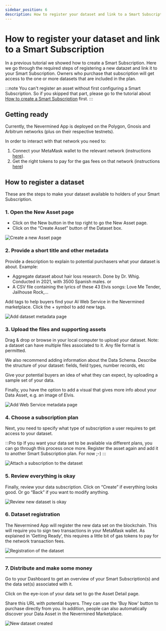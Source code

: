 ```yaml
---
sidebar_position: 6
description: How to register your dataset and link to a Smart Subscription
---
```


# How to register your dataset and link to a Smart Subscription

In a previous tutorial we showed how to create a Smart Subscription. Here we go through the required steps of registering a new datazet and link it to your Smart Subscription. Owners who purchase that subscription will get access to the one or more datasets that are included in the plan. 

:::note
You can't register an asset without first configuring a Smart Subscription. So if you skipped that part, please go to the tutorial about [How to create a Smart Subscription](04-create-subscription.md) first.
:::

## Getting ready

Currently, the Nevermined App is deployed on the Polygon, Gnosis and Arbitrum networks (plus on their respective testnets). 

In order to interact with that network you need to:

1. Connect your MetaMask wallet to the relevant network (instructions [here](02-metamask-networks.md)).
2. Get the right tokens to pay for the gas fees on that network (instructions [here](02-metamask-tokens.md))


## How to register a dataset

These are the steps to make your dataset available to holders of your Smart Subscription.

### 1. Open the New Asset page

- Click on the New button in the top right to go the New Asset page.
- Click on the “Create Asset” button of the Dataset box.

![Create a new Asset page](/images/tutorials/01_New_Subscription.png)

### 2. Provide a short title and other metadata

Provide a description to explain to potential purchasers what your dataset is about. 
Example: 
- Aggregate dataset about hair loss research. Done by Dr. Whig. Conducted in 2021, with 3500 Spanish males. 
or
- A CSV file containing the lyrics of these 43 Elvis songs: Love Me Tender, Jailhouse Rock,...

Add tags to help buyers find your AI Web Service in the Nevermined marketplace. 
Click the + symbol to add new tags. 

![Add dataset metadata page](/images/tutorials/18_Publisher_dataset_01.png)

### 3. Upload the files and supporting assets

Drag & drop or browse in your local computer to upload your dataset. 
Note: a dataset can have multiple files associated to it. 
Any file format is permitted. 

We also recommend adding information about the Data Schema. Describe the structure of your dataset: fields, field types, number records, etc

Give your potential buyers an idea of what they can expect, by uploading a sample set of your data.

Finally, you have the option to add a visual that gives more info about your Data Asset, e.g. an image of Elvis. 


![Add Web Service metadata page](/images/tutorials/19_Publisher_dataset_02.png)


### 4. Choose a subscription plan 

Next, you need to specify what type of subscription a user requires to get access to your dataset. 

:::Pro tip
If you want your data set to be available via different plans, you can go through this process once more. 
Register the asset again and add it to another Smart Subscription plan. For now ;-)
:::

![Attach a subscription to the dataset](/images/tutorials/20_Publisher_dataset_03.png)

### 5. Review everything is okay

Finally, review your data subscription. 
Click on “Create” if everything looks good. Or go “Back” if you want to modify anything.

![Review new dataset is okay](/images/tutorials/21_Publisher_dataset_04.png)

### 6. Dataset registration

The Nevermined App will register the new data set on the blockchain. This will require you to sign two transactions in your MetaMask wallet. As explained in ‘Getting Ready’, this requires a little bit of gas tokens to pay for the network transaction fees. 

![Registration of the dataset](/images/tutorials/22_Publisher_dataset_05.png)

---

### 7. Distribute and make some money

Go to your Dashboard to get an overview of your Smart Subscription(s) and the data set(s) associated with it.

Click on the eye-icon of your data set to go the Asset Detail page. 

Share this URL with potential buyers. They can use the 'Buy Now' button to purchase directly from you. 
In addition, people can also automatically discover your Data Asset in the Nevermined Marketplace.  

![New dataset created](/images/tutorials/23_Dataset_details_page.png)

